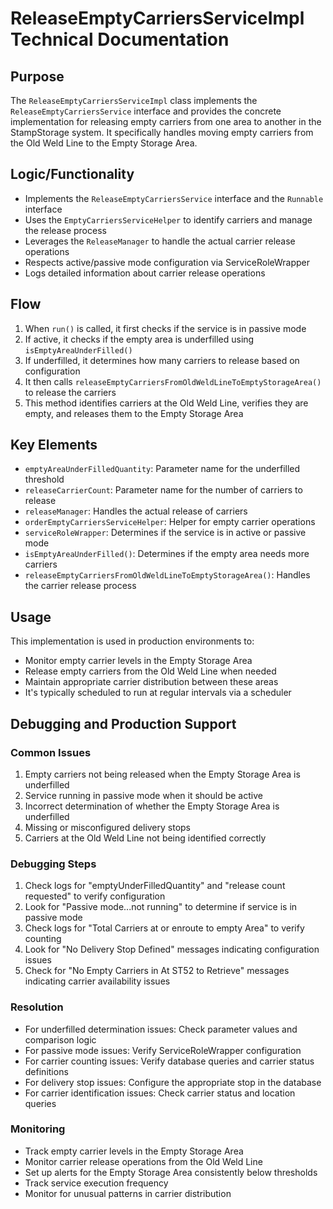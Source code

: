 # ReleaseEmptyCarriersServiceImpl Technical Documentation

## Purpose
The `ReleaseEmptyCarriersServiceImpl` class implements the `ReleaseEmptyCarriersService` interface and provides the concrete implementation for releasing empty carriers from one area to another in the StampStorage system. It specifically handles moving empty carriers from the Old Weld Line to the Empty Storage Area.

## Logic/Functionality
- Implements the `ReleaseEmptyCarriersService` interface and the `Runnable` interface
- Uses the `EmptyCarriersServiceHelper` to identify carriers and manage the release process
- Leverages the `ReleaseManager` to handle the actual carrier release operations
- Respects active/passive mode configuration via ServiceRoleWrapper
- Logs detailed information about carrier release operations

## Flow
1. When `run()` is called, it first checks if the service is in passive mode
2. If active, it checks if the empty area is underfilled using `isEmptyAreaUnderFilled()`
3. If underfilled, it determines how many carriers to release based on configuration
4. It then calls `releaseEmptyCarriersFromOldWeldLineToEmptyStorageArea()` to release the carriers
5. This method identifies carriers at the Old Weld Line, verifies they are empty, and releases them to the Empty Storage Area

## Key Elements
- `emptyAreaUnderFilledQuantity`: Parameter name for the underfilled threshold
- `releaseCarrierCount`: Parameter name for the number of carriers to release
- `releaseManager`: Handles the actual release of carriers
- `orderEmptyCarriersServiceHelper`: Helper for empty carrier operations
- `serviceRoleWrapper`: Determines if the service is in active or passive mode
- `isEmptyAreaUnderFilled()`: Determines if the empty area needs more carriers
- `releaseEmptyCarriersFromOldWeldLineToEmptyStorageArea()`: Handles the carrier release process

## Usage
This implementation is used in production environments to:
- Monitor empty carrier levels in the Empty Storage Area
- Release empty carriers from the Old Weld Line when needed
- Maintain appropriate carrier distribution between these areas
- It's typically scheduled to run at regular intervals via a scheduler

## Debugging and Production Support

### Common Issues
1. Empty carriers not being released when the Empty Storage Area is underfilled
2. Service running in passive mode when it should be active
3. Incorrect determination of whether the Empty Storage Area is underfilled
4. Missing or misconfigured delivery stops
5. Carriers at the Old Weld Line not being identified correctly

### Debugging Steps
1. Check logs for "emptyUnderFilledQuantity" and "release count requested" to verify configuration
2. Look for "Passive mode...not running" to determine if service is in passive mode
3. Check logs for "Total Carriers at or enroute to empty Area" to verify counting
4. Look for "No Delivery Stop Defined" messages indicating configuration issues
5. Check for "No Empty Carriers in At ST52 to Retrieve" messages indicating carrier availability issues

### Resolution
- For underfilled determination issues: Check parameter values and comparison logic
- For passive mode issues: Verify ServiceRoleWrapper configuration
- For carrier counting issues: Verify database queries and carrier status definitions
- For delivery stop issues: Configure the appropriate stop in the database
- For carrier identification issues: Check carrier status and location queries

### Monitoring
- Track empty carrier levels in the Empty Storage Area
- Monitor carrier release operations from the Old Weld Line
- Set up alerts for the Empty Storage Area consistently below thresholds
- Track service execution frequency
- Monitor for unusual patterns in carrier distribution
